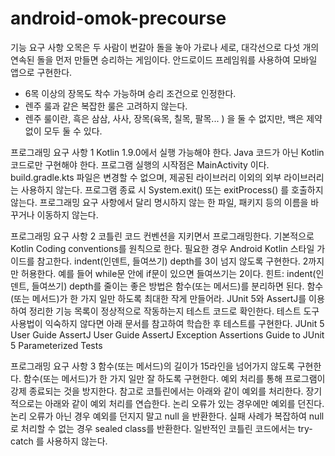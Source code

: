 # android-omok-precourse

기능 요구 사항 오목은 두 사람이 번갈아 돌을 놓아 가로나 세로, 대각선으로 다섯 개의 연속된 돌을 먼저 만들면 승리하는 게임이다. 안드로이드 프레임워를 사용하여 모바일 앱으로 구현한다.

- 6목 이상의 장목도 착수 가능하며 승리 조건으로 인정한다.
- 렌주 룰과 같은 복잡한 룰은 고려하지 않는다.
- 렌주 룰이란, 흑은 삼삼, 사사, 장목(육목, 칠목, 팔목... ) 을 둘 수 없지만, 백은 제약없이 모두 둘 수 있다.


프로그래밍 요구 사항 1 Kotlin 1.9.0에서 실행 가능해야 한다. Java 코드가 아닌 Kotlin 코드로만 구현해야 한다. 프로그램 실행의 시작점은 MainActivity 이다. build.gradle.kts 파일은 변경할 수 없으며, 제공된 라이브러리 이외의 외부 라이브러리는 사용하지 않는다. 프로그램 종료 시 System.exit() 또는 exitProcess() 를 호출하지 않는다. 프로그래밍 요구 사항에서 달리 명시하지 않는 한 파일, 패키지 등의 이름을 바꾸거나 이동하지 않는다.

프로그래밍 요구 사항 2 코틀린 코드 컨벤션을 지키면서 프로그래밍한다. 기본적으로 Kotlin Coding conventions를 원칙으로 한다. 필요한 경우 Android Kotlin 스타일 가이드를 참고한다. indent(인덴트, 들여쓰기) depth를 3이 넘지 않도록 구현한다. 2까지만 허용한다. 예를 들어 while문 안에 if문이 있으면 들여쓰기는 2이다. 힌트: indent(인덴트, 들여쓰기) depth를 줄이는 좋은 방법은 함수(또는 메서드)를 분리하면 된다. 함수(또는 메서드)가 한 가지 일만 하도록 최대한 작게 만들어라. JUnit 5와 AssertJ를 이용하여 정리한 기능 목록이 정상적으로 작동하는지 테스트 코드로 확인한다. 테스트 도구 사용법이 익숙하지 않다면 아래 문서를 참고하여 학습한 후 테스트를 구현한다. JUnit 5 User Guide AssertJ User Guide AssertJ Exception Assertions Guide to JUnit 5 Parameterized Tests

프로그래밍 요구 사항 3 함수(또는 메서드)의 길이가 15라인을 넘어가지 않도록 구현한다. 함수(또는 메서드)가 한 가지 일만 잘 하도록 구현한다. 예외 처리를 통해 프로그램이 강제 종료되는 것을 방지한다. 참고로 코틀린에서는 아래와 같이 예외를 처리한다. 장기적으로는 아래와 같이 예외 처리를 연습한다. 논리 오류가 있는 경우에만 예외를 던진다. 논리 오류가 아닌 경우 예외를 던지지 말고 null 을 반환한다. 실패 사례가 복잡하여 null 로 처리할 수 없는 경우 sealed class를 반환한다. 일반적인 코틀린 코드에서는 try-catch 를 사용하지 않는다.
